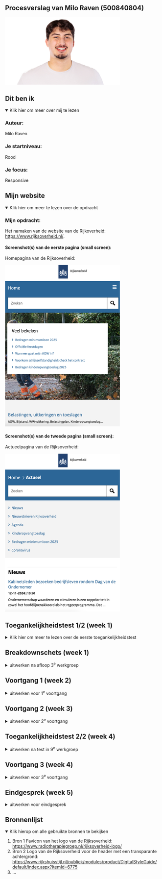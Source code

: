## Procesverslag van Milo Raven (500840804)

<img src="readme-images/foto-van-milo.png" width="375px" alt="Foto van Milo Ravenß">

## Dit ben ik

<details open>
  <summary>Klik hier om meer over mij te lezen</summary>

  ### Auteur:
  Milo Raven

  ### Je startniveau:
  Rood

  ### Je focus:
  Responsive
 
</details>

## Mijn website

<details open>
  <summary>Klik hier om meer te lezen over de opdracht</summary>

  ### Mijn opdracht:
  Het namaken van de website van de Rijkoverheid:
  https://www.rijksoverheid.nl/.
  #### Screenshot(s) van de eerste pagina (small screen): 
  Homepagina van de Rijksoverheid:

  <img src="readme-images/screenshot-van-homepagina.png" width="375px" alt="Homepagina van de Rijksoverheid">

  #### Screenshot(s) van de tweede pagina (small screen):
  Actueelpagina van de Rijksoverheid:

  <img src="readme-images/screenshot-van-actueelpagina.png" width="375px" alt="Actueelpagina van de Rijksoverheid">
 
</details>

## Toegankelijkheidstest 1/2 (week 1)

<details>
  <summary>Klik hier om meer te lezen over de eerste toegankelijkheidstest</summary>

### Inleiding
Ik heb een toegankelijkheidstest uitgevoerd op de website Rijksoverheid.nl. Het doel van de test was om te beoordelen hoe goed de website werkt voor verschillende doelgroepen, zoals mensen die afhankelijk zijn van een screenreader, mensen met kleurenblindheid, en gebruikers die specifieke visuele en bewegingsinstellingen nodig hebben. Daarnaast heb ik de website vergeleken met Tiptopwasenstrijkservice.nl om een breder perspectief te krijgen op toegankelijkheid. In deze README staan mijn bevindingen en aanbevelingen.

### Bevindingen van de voiceovertest
Ik heb getest hoe een screenreader de website voorleest. Hierbij keek ik naar de structuur, navigatie en labels van interactieve elementen.

De koppenstructuur van de website is duidelijk en logisch. De belangrijkste onderdelen, zoals "Veel bekeken" en het menu, worden correct aangekondigd door de screenreader. Door het gebruik van ARIA-landmarks, zoals `role="main"` en `role="navigation"`, kan ik eenvoudig naar verschillende secties springen, zoals de navigatiebalk en de hoofdinhoud.

De knoppen en links hebben duidelijke en beschrijvende labels, bijvoorbeeld "Bedragen kinderopvangtoeslag 2025", waardoor ik direct begrijp wat ik kan verwachten. Ook de zoekbalk en andere formulieren werken goed, omdat deze correct gelabeld zijn.

De website scoort hoog op toegankelijkheid voor screenreaders. Dankzij de ARIA-landmarks en goede structuur kan ik de site eenvoudig gebruiken. Een kleine verbetering zou zijn om foutmeldingen in formulieren iets gedetailleerder te maken, zodat gebruikers meteen weten wat ze moeten corrigeren.

### WCAG checklist
Ik heb de WCAG-checklist twee keer ingevuld: één keer voor Rijksoverheid.nl en één keer voor Tiptopwasenstrijkservice.nl. Dit gaf me een goed beeld van hoe deze websites presteren op het gebied van toegankelijkheid.

Rijksoverheid.nl voldoet aan bijna alle richtlijnen in de checklist. De website heeft een sterke structuur, goed contrast en beschrijvende labels. Daarentegen scoorde Tiptopwasenstrijkservice.nl op veel punten slecht. De website mist een logische koppenstructuur, heeft slecht contrast en gebruikt geen correcte HTML-elementen. Dit benadrukt hoe belangrijk het is om toegankelijkheid vanaf het begin in het ontwerpproces mee te nemen.

### Kleurenblindtest
Ik heb getest hoe de website eruitziet voor mensen met Protanopia (roodblindheid), Deuteranopia (groenblindheid), Tritanopia (blauwblindheid) en Achromatopsia (volledige kleurenblindheid).

<img src="readme-images/kleurenblind-test.png" width="375px" alt="De Rijkoverheid webpagina in een kleurenblindsimulatie">

Bij Protanopia en Deuteranopia zijn rode en groene tinten moeilijk te onderscheiden. Het blauwe menu blijft duidelijk zichtbaar, maar als ik bijvoorbeeld een rode accentkleur zou gebruiken, is die niet te zien. Bij Tritanopia verdwijnen blauwe tinten, wat het menu minder opvallend maakt. Bij Achromatopsia is alles grijs, en zonder extra visuele cues, zoals onderstreping of iconen, zijn links moeilijk te herkennen.

De website werkt redelijk goed voor kleurenblinde gebruikers, maar kan verbeteren door meer visuele elementen toe te voegen, zoals iconen naast kleur of onderstreping bij links.

### Dark/lighttest, increase contrast en reduce motion test
Ik heb gekeken hoe de website reageert op instellingen zoals donkere modus, verhoogd contrast en het verminderen van bewegingseffecten.

De website reageert niet op deze instellingen. Wanneer ik de donkere modus inschakel, verandert er niets aan de kleuren. Ook bij verhoogd contrast gebeurt er niets. Bij reduce motion blijven animaties of bewegingen hetzelfde.

Hier is veel ruimte voor verbetering. Door de website aan te passen aan deze gebruikersvoorkeuren kan de ervaring voor visueel beperkte gebruikers en mensen met gevoeligheid voor beweging flink verbeteren.

### Conclusie en ontwerpadvies
Ik vind dat Rijksoverheid.nl een goede basis heeft voor toegankelijkheid, vooral bij het gebruik van screenreaders en de algemene structuur. Toch zijn er verbeterpunten, vooral op het gebied van kleur en gebruikersvoorkeuren.

1. **Kleurgebruik:** Voeg meer visuele elementen toe, zoals onderstreping bij links en iconen naast kleurgecodeerde knoppen.
2. **Dark mode:** Implementeer een donkere modus voor visueel comfort in omgevingen met weinig licht.
3. **Contrast:** Zorg dat de website reageert op verhoogde contrastinstellingen om de leesbaarheid te verbeteren.
4. **Reduce motion:** Voeg ondersteuning toe om animaties te minimaliseren of uit te schakelen voor mensen die gevoelig zijn voor beweging.
5. **Formulieren:** Maak foutmeldingen gedetailleerder en geef duidelijke instructies, zoals "Gebruik alleen cijfers bij het invullen van dit veld."

Door deze verbeteringen kan de website niet alleen voldoen aan de richtlijnen, maar ook een inclusieve ervaring bieden aan een breder publiek.


</details>

## Breakdownschets (week 1)

<details>
  <summary>uitwerken na afloop 3<sup>e</sup> werkgroep</summary>

  ### de hele pagina: 
  <img src="readme-images/dummy-plaatje.jpg" width="375px" alt="breakdown van de hele pagina">

  ### dynamisch deel (bijv menu): 
  <img src="readme-images/dummy-plaatje.jpg" width="375px" alt="breakdown van een dynamisch deel">

  ### wellicht nog een dynamisch deel (bijv filter): 
  <img src="readme-images/dummy-plaatje.jpg" width="375px" alt="breakdown van nog een dynamisch deel">

</details>

## Voortgang 1 (week 2)

<details>
  <summary>uitwerken voor 1<sup>e</sup> voortgang</summary>

  ### Stand van zaken
  hier dit ging goed & dit was lastig (neem ook screenshots op van delen van je website en code)


  ### Agenda voor meeting
  samen met je groepje opstellen

  | student 1      | student 2          | student 3    | student 4        |
  | ---            | ---                | ---          | ---              |
  | dit bespreken  | en dit             | en ik dit    | en dan ik dat    |
  | en dat ook nog | dit als er tijd is | nog een punt | dit wil ik zeker |
  | ...            | ...                | ...          | ...              |


  ### Verslag van meeting
  hier na afloop snel de uitkomsten van de meeting vastleggen

  - punt 1
  - punt 2
  - nog een punt
  - ...

</details>





## Voortgang 2 (week 3)

<details>
  <summary>uitwerken voor 2<sup>e</sup> voortgang</summary>

  ### Stand van zaken
  hier dit ging goed & dit was lastig (neem ook screenshots op van delen van je website en code)


  ### Agenda voor meeting
  samen met je groepje opstellen

  | student 1      | student 2          | student 3    | student 4        |
  | ---            | ---                | ---          | ---              |
  | dit bespreken  | en dit             | en ik dit    | en dan ik dat    |
  | en dat ook nog | dit als er tijd is | nog een punt | dit wil ik zeker |
  | ...            | ...                | ...          | ...              |


  ### Verslag van meeting
  hier na afloop snel de uitkomsten van de meeting vastleggen

  - punt 1
  - punt 2
  - nog een punt
- ...

</details>





## Toegankelijkheidstest 2/2 (week 4)

<details>
  <summary>uitwerken na test in 9<sup>e</sup> werkgroep</summary>

  ### Bevindingen
  Lijst met je bevindingen die in de test naar voren kwamen (geef ook aan wat er verbeterd is):

</details>





## Voortgang 3 (week 4)

<details>
  <summary>uitwerken voor 3<sup>e</sup> voortgang</summary>

  ### Stand van zaken
  hier dit ging goed & dit was lastig (neem ook screenshots op van delen van je website en code)


  ### Agenda voor meeting
  samen met je groepje opstellen

  | student 1      | student 2          | student 3    | student 4        |
  | ---            | ---                | ---          | ---              |
  | dit bespreken  | en dit             | en ik dit    | en dan ik dat    |
  | en dat ook nog | dit als er tijd is | nog een punt | dit wil ik zeker |
  | ...            | ...                | ...          | ...              |


  ### Verslag van meeting
  hier na afloop snel de uitkomsten van de meeting vastleggen

  - punt 1
  - punt 2
  - nog een punt
  - ...

</details>





## Eindgesprek (week 5)

<details>
  <summary>uitwerken voor eindgesprek</summary>

  ### Je uitkomst - karakteristiek screenshots:
  <img src="readme-images/dummy-plaatje.jpg" width="375px" alt="uitomst opdracht 1">


  ### Dit ging goed/Heb ik geleerd: 
  Korte omschrijving met plaatjes

  <img src="readme-images/dummy-plaatje.jpg" width="375px" alt="top">


  ### Dit was lastig/Is niet gelukt:
  Korte omschrijving met plaatjes

  <img src="readme-images/dummy-plaatje.jpg" width="375px" alt="bummer">
</details>





## Bronnenlijst

<details open>
  <summary>Klik hierop om alle gebruikte bronnen te bekijken</summary>

  1. Bron 1
  Favicon van het logo van de Rijksoverheid:
  https://www.radiotherapiegroep.nl/rijksoverheid-logo/
  2. Bron 2
  Logo van de Rijksoverheid voor de header met een transparante achtergrond:
  https://www.rijkshuisstijl.nl/publiek/modules/product/DigitalStyleGuide/default/index.aspx?ItemId=6775
  3. ...

</details>